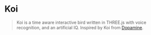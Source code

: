 # Koi

> Koi is a time aware interactive bird written in THREE.js with voice recognition, and an artificial IQ.
> Inspired by Koi from [Dopamine](http://www.imdb.com/title/tt0342300/).
